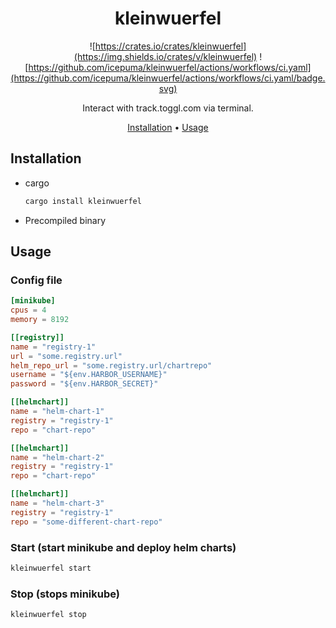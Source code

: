 <div align="center">

# kleinwuerfel

![https://crates.io/crates/kleinwuerfel](https://img.shields.io/crates/v/kleinwuerfel)
![https://github.com/icepuma/kleinwuerfel/actions/workflows/ci.yaml](https://github.com/icepuma/kleinwuerfel/actions/workflows/ci.yaml/badge.svg)

Interact with track.toggl.com via terminal.

[Installation](#installation) •
[Usage](#usage)

</div>

## Installation
* cargo
  ```bash
  cargo install kleinwuerfel
  ```
* Precompiled binary

## Usage

### Config file
```toml
[minikube]
cpus = 4
memory = 8192

[[registry]]
name = "registry-1"
url = "some.registry.url"
helm_repo_url = "some.registry.url/chartrepo"
username = "${env.HARBOR_USERNAME}"
password = "${env.HARBOR_SECRET}"

[[helmchart]]
name = "helm-chart-1"
registry = "registry-1"
repo = "chart-repo"

[[helmchart]]
name = "helm-chart-2"
registry = "registry-1"
repo = "chart-repo"

[[helmchart]]
name = "helm-chart-3"
registry = "registry-1"
repo = "some-different-chart-repo"
```

### Start (start minikube and deploy helm charts)
```bash
kleinwuerfel start
```

### Stop (stops minikube)
```bash
kleinwuerfel stop
```
